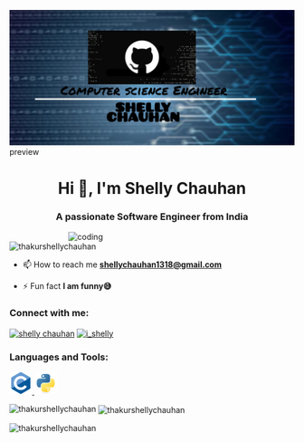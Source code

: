 ![logo](https://github.com/thakurshellychauhan/thakurshellychauhan/blob/main/banner4.jpg)
preview
<h1 align="center">Hi 👋, I'm Shelly Chauhan</h1>
<h3 align="center">A passionate Software Engineer from India</h3>

<img align="right" alt="coding" width="400" src="https://media.tenor.com/IF2JdxzmyN4AAAAi/coding-girl.gif">



<p align="left"> <img src="https://komarev.com/ghpvc/?username=thakurshellychauhan&label=Profile%20views&color=0e75b6&style=flat" alt="thakurshellychauhan" /> </p>

- 📫 How to reach me **shellychauhan1318@gmail.com**

- ⚡ Fun fact **I am funny😅**

<h3 align="left">Connect with me:</h3>
<p align="left">
<a href="https://linkedin.com/in/shelly chauhan" target="blank"><img align="center" src="https://raw.githubusercontent.com/rahuldkjain/github-profile-readme-generator/master/src/images/icons/Social/linked-in-alt.svg" alt="shelly chauhan" height="30" width="40" /></a>
<a href="https://www.youtube.com/c/i_shelly" target="blank"><img align="center" src="https://raw.githubusercontent.com/rahuldkjain/github-profile-readme-generator/master/src/images/icons/Social/youtube.svg" alt="i_shelly" height="30" width="40" /></a>
</p>

<h3 align="left">Languages and Tools:</h3>
<p align="left"> <a href="https://www.cprogramming.com/" target="_blank" rel="noreferrer"> <img src="https://raw.githubusercontent.com/devicons/devicon/master/icons/c/c-original.svg" alt="c" width="40" height="40"/> </a> <a href="https://www.python.org" target="_blank" rel="noreferrer"> <img src="https://raw.githubusercontent.com/devicons/devicon/master/icons/python/python-original.svg" alt="python" width="40" height="40"/> </a> </p>

<p><img align="left" src="https://github-readme-stats.vercel.app/api/top-langs?username=thakurshellychauhan&show_icons=true&locale=en&layout=compact" alt="thakurshellychauhan" /></p>

<p>&nbsp;<img align="center" src="https://github-readme-stats.vercel.app/api?username=thakurshellychauhan&show_icons=true&locale=en" alt="thakurshellychauhan" /></p>

<p><img align="center" src="https://github-readme-streak-stats.herokuapp.com/?user=thakurshellychauhan&" alt="thakurshellychauhan" /></p>

